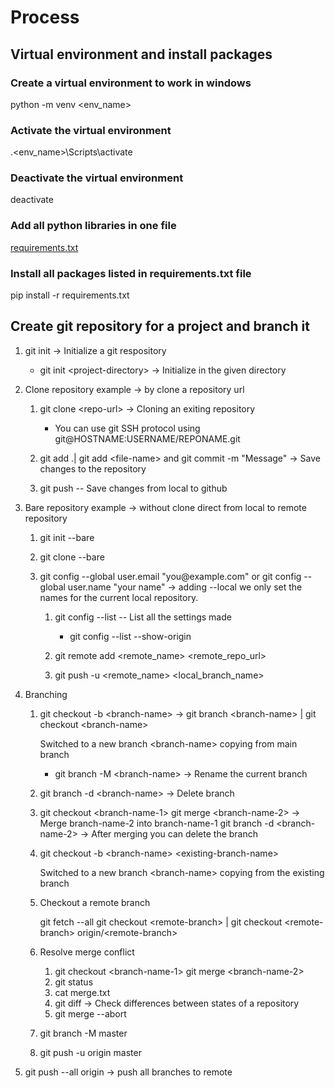 # Process

## Virtual environment and install packages

### Create a virtual environment to work in windows

python -m venv \<env_name>  

### Activate the virtual environment

.\<env_name>\Scripts\activate

### Deactivate the virtual environment

deactivate

### Add all python libraries in one file

[requirements.txt]("C:\Users\ghimi\OneDrive\Documents\Github\Project\Research\requirements.txt")

### Install all packages listed in requirements.txt file

pip install -r requirements.txt

## Create git repository for a project and branch it

1. git init -> Initialize a git respository  
   - git init \<project-directory> -> Initialize in the given directory

2. Clone repository example -> by clone a repository url

   1. git clone \<repo-url> -> Cloning an exiting repository

      - You can use git SSH protocol using git@HOSTNAME:USERNAME/REPONAME.git

   2. git add .| git add \<file-name> and git commit -m "Message" -> Save changes to the repository

   3. git push -- Save changes from local to github

3. Bare repository example -> without clone direct from local to remote repository

   1. git init --bare
   2. git clone --bare

   3. git config --global user.email "you\@example.com" or git config --global user.name "your name" -> adding --local we only set the names for the current local repository.

      1. git config --list -- List all the settings made
         - git config --list --show-origin

      2. git remote add <remote_name> <remote_repo_url>

      3. git push -u <remote_name> <local_branch_name>

4. Branching

   1. git checkout -b \<branch-name>  -> git branch \<branch-name> | git checkout \<branch-name>

      Switched to a new branch \<branch-name> copying from main branch

      - git branch -M \<branch-name> -> Rename the current branch

   2. git branch -d \<branch-name> -> Delete branch

   3. git checkout \<branch-name-1>
      git merge \<branch-name-2> -> Merge branch-name-2 into branch-name-1
      git branch -d \<branch-name-2> -> After merging you can delete the branch

   4. git checkout -b \<branch-name> \<existing-branch-name>

      Switched to a new branch \<branch-name> copying from the existing branch

   5. Checkout a remote branch

      git fetch --all
      git checkout \<remote-branch> | git checkout \<remote-branch> origin/\<remote-branch>

   6. Resolve merge conflict

      1. git checkout \<branch-name-1>
         git merge \<branch-name-2>
      2. git status
      3. cat merge.txt
      4. git diff -> Check differences between states of a repository
      5. git merge --abort

   7. git branch -M master

   8. git push -u origin master

5. git push --all origin -> push all branches to remote
